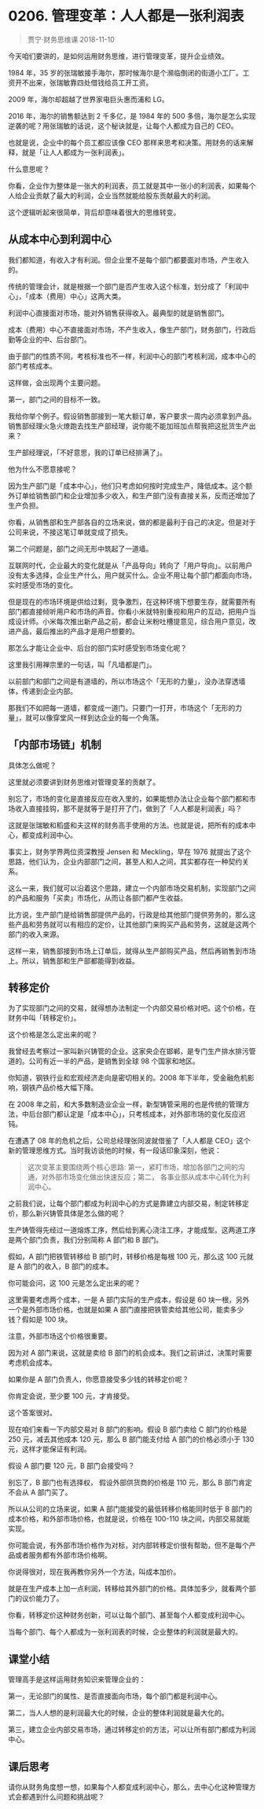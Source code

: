 # 0206. 管理变革：人人都是一张利润表
> 贾宁·财务思维课
2018-11-10

今天咱们要讲的，是如何运用财务思维，进行管理变革，提升企业绩效。

1984 年，35 岁的张瑞敏接手海尔，那时候海尔是个濒临倒闭的街道小工厂。工资开不出来，张瑞敏靠四处借钱给员工开工资。

2009 年，海尔却超越了世界家电巨头惠而浦和 LG。

2016 年，海尔的销售额达到 2 千多亿，是 1984 年的 500 多倍，海尔是怎么实现逆袭的呢？用张瑞敏的话说，这个秘诀就是，让每个人都成为自己的 CEO。

也就是说，企业中的每个员工都应该像 CEO 那样来思考和决策。用财务的话来解释，就是「让人人都成为一张利润表」。

什么意思呢？

你看，企业作为整体是一张大的利润表，员工就是其中一张小的利润表，如果每个人给企业贡献了最大的利润，企业当然就能给股东贡献最大的利润。

这个逻辑听起来很简单，背后却意味着很大的思维转变。

## 从成本中心到利润中心
我们都知道，有收入才有利润。但企业里不是每个部门都要面对市场，产生收入的。

传统的管理会计，就是根据一个部门是否产生收入这个标准，划分成了「利润中心」，「成本（费用）中心」这两大类。

利润中心直接面对市场，能对外销售获得收入。最典型的就是销售部门。

成本（费用）中心不直接面对市场，不产生收入，像生产部门，财务部门，行政后勤等企业的中、后台部门。

由于部门的性质不同，考核标准也不一样，利润中心的部门考核利润，成本中心的部门考核成本。

这样做，会出现两个主要问题。

第一，部门之间的目标不一致。

我给你举个例子。假设销售部接到一笔大额订单，客户要求一周内必须拿到产品。销售部经理火急火燎跑去找生产部经理，说你能不能加班加点帮我把这批货生产出来？

生产部经理说，「不好意思，我的订单已经排满了」。

他为什么不愿意接呢？

因为生产部门是「成本中心」，他们只考虑如何按时完成生产，降低成本。这个额外订单给销售部门和企业增加多少收入，和生产部门没有直接关系，反而还增加了生产负担。

你看，从销售部和生产部各自的立场来说，做的都是最利于自己的决定。但是对于公司来说，不接这笔订单就变成了损失。

第二个问题是，部门之间无形中筑起了一道墙。

互联网时代，企业最大的变化就是从「产品导向」转向了「用户导向」。以前用户没有太多选择，企业生产什么，用户就买什么。企业不用让每个部门都面向市场，实时感受市场的变化。

但是现在的市场环境是供给过剩，竞争激烈，在这种环境下想要生存，就需要所有部门都直接倾听用户和市场的声音。你看小米就特别重视和用户的互动，把用户当成设计师。小米每次推出新产品之前，都会让米粉吐槽提意见，综合用户意见，改进产品，最后推出的产品才是用户想要的。

那怎么才能让企业中、后台的部门实时感受到市场变化呢？

这里我引用禅宗里的一句话，叫「凡墙都是门」。

以前部门和部门之间是有道墙的，所以市场这个「无形的力量」，没办法穿透墙体，传递到企业内部。

那我们不如把每一道墙，都变成一道门。只要门一打开，市场这个「无形的力量」，就可以像穿堂风一样到达企业的每一个角落。

## 「内部市场链」机制
具体怎么做呢？

这里就必须要讲到财务思维对管理变革的贡献了。

别忘了，市场的变化是直接反应在收入里的，如果能想办法让企业每个部门都和市场收入直接挂钩，那不是就等于是打开了门，做到了「人人都是利润表」吗？

这就是张瑞敏和稻盛和夫这样的财务高手使用的方法。也就是说，把所有的成本中心，都变成利润中心。

事实上，财务学界两位资深教授 Jensen 和 Meckling，早在 1976 就提出了这个思路，他们认为，企业内部部门之间，甚至人和人之间，其实都存在一种契约关系。

这么一来，我们就可以沿着这个思路，建立一个内部市场交易机制，实现部门之间的产品和服务「买卖」市场化，从而让各部门都产生收益。

比方说，生产部门是给销售部提供产品的，行政是给其他部门提供劳务的，那么这些产品和劳务就可以有相应的定价，让其他部门来购买产品和劳务，这就是这两个部门的收入来源。

这样一来，销售部接到市场上订单后，就得从生产部购买产品，然后再销售到市场上。所以，销售部和生产部都能得到收益。

## 转移定价
为了实现部门之间的交易，就得想办法制定一个内部交易价格对吧。这个价格，在财务中叫「转移定价」。

这个价格是怎么定出来的呢？

我曾经去考察过一家叫新兴铸管的企业。这家央企在邯郸，是专门生产排水排污管道的。公司有近一半的产品，是销售到全球 98 个国家和地区。

你知道，钢铁行业和宏观经济走向是密切相关的。2008 年下半年，受金融危机影响，钢铁产品价格大幅下降。

在 2008 年之前，和大多数制造业企业一样，新型铸管采用的也是传统的管理方法，中后台部门都认定是「成本中心」，只考核成本，对外部市场的变化反应迟钝。

在遭遇了 08 年的危机之后，公司总经理张同波就借鉴了「人人都是 CEO」这个新的管理思维方式。当时我访谈他的时候，有一段话印象深刻，他说：

> 这次变革主要围绕两个核心思路: 第一，紧盯市场，增加各部门之间的沟通，对外部市场变化做出快速反应；第二， 各事业部从成本中心转化为利润中心。

之前我们说，让每个部门都成为利润中心的方式是靠建立内部交易，制定转移定价，那么新兴铸管具体是怎么做的呢？

生产铸管得先经过一道熔炼工序，然后给到离心浇注工序，才能成型。这两道工序是两个部门负责，我们分别简称 A 部门和 B 部门。

假如，A 部门把铁管转移给 B 部门时，转移价格是每根 100 元，那么这 100 元就是 A 部门的收入，B 部门的成本。

你可能会问，这 100 元是怎么定出来的呢？

这里需要考虑两个成本，一是 A 部门实际的生产成本，假设是 60 块一根，另外一个是外部市场价格，也就是如果 A 部门直接把铁管卖给其他公司，能卖多少钱？假如是 100 块。

注意，外部市场这个价格很重要。

因为对 A 部门来说，这就是卖给 B 部门的机会成本。我们之前讲过，决策时需要考虑机会成本。

如果你是 A 部门负责人，你愿意接受多少钱的转移定价呢？

你肯定会说，至少要 100 元，才肯接受。

这个答案很对。

现在咱们来看一下内部交易对 B 部门的影响。假设 B 部门卖给 C 部门的价格是 250 元，减去其他成本 120 元，那么 B 部门能支付给 A 部门的价格必须小于 130 元，这样才能保证有利润。

假设 A 部门要 120 元，B 部门会接受吗？

别忘了，B 部门也有选择权， 假设外部供货商的价格是 110 元，那么 B 部门肯定不会从 A 部门买了。

所以从公司的立场来说，如果 A 部门能接受的最低转移价格能同时低于 B 部门的成本价格，和外部市场价格，也就是说，价格在  100-110 块之间，内部交易就能实现。

你可能会说，有外部市场价格作为对标，对内部转移定价很有帮助，但不是每个产品或者服务都有外部市场价格啊。

你说得很对，现在我再教你另外一个方法，叫成本加价。

就是在生产成本上加一点利润，转移给其外部门的价格。具体加多少，就看两个部门的议价能力了。

你看，转移定价这种财务创新，可以让每个部门、甚至每个人都变成利润中心。

当每个部门、每个人都成为一张利润表的时候，企业整体的利润就是最大的。

## 课堂小结
管理高手是这样运用财务知识来管理企业的：

第一，无论部门的属性、是否直接面向市场，每个部门都是利润中心。

第二，当人人想的是利润最大化的时候，企业的整体利润就是最大化的。

第三，建立企业内部交易市场，通过转移定价的方法，可以让所有部门都成为利润中心。

## 课后思考
请你从财务角度想一想，如果每个人都变成利润中心，那么，去中心化这种管理方式会都遇到什么问题和挑战呢？
